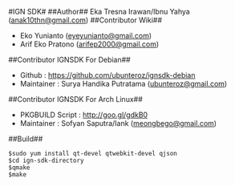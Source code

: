 #IGN SDK#
##Author##
Eka Tresna Irawan/Ibnu Yahya (anak10thn@gmail.com)
##Contributor Wiki##
* Eko Yunianto (eyeyunianto@gmail.com)
* Arif Eko Pratono (arifep2000@gmail.com)

##Contributor IGNSDK For Debian##
* Github : https://github.com/ubunteroz/ignsdk-debian
* Maintainer : Surya Handika Putratama (ubunteroz@gmail.com)

##Contributor IGNSDK For Arch Linux##
* PKGBUILD Script : http://goo.gl/gdkB0
* Maintainer : Sofyan Saputra/Iank (meongbego@gmail.com)

##Build##
```
$sudo yum install qt-devel qtwebkit-devel qjson
$cd ign-sdk-directory
$qmake
$make
```
